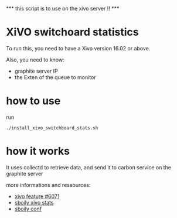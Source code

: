 *** this script is to use on the xivo server !! ***

# XiVO switchoard statistics

To run this, you need to have a Xivo version 16.02 or above.

Also, you need to know:
- graphite server IP
- the Exten of the queue to monitor

# how to use

run
````
./install_xivo_switchboard_stats.sh
````

# how it works

It uses collectd to retrieve data, and send it to carbon service on the graphite server

more informations and ressources:
- [xivo feature \#6071](http://projects.xivo.io/issues/6071)
- [sboily xivo stats](https://github.com/sboily/xivo-stats)
- [sboily conf](https://github.com/sboily/config)
